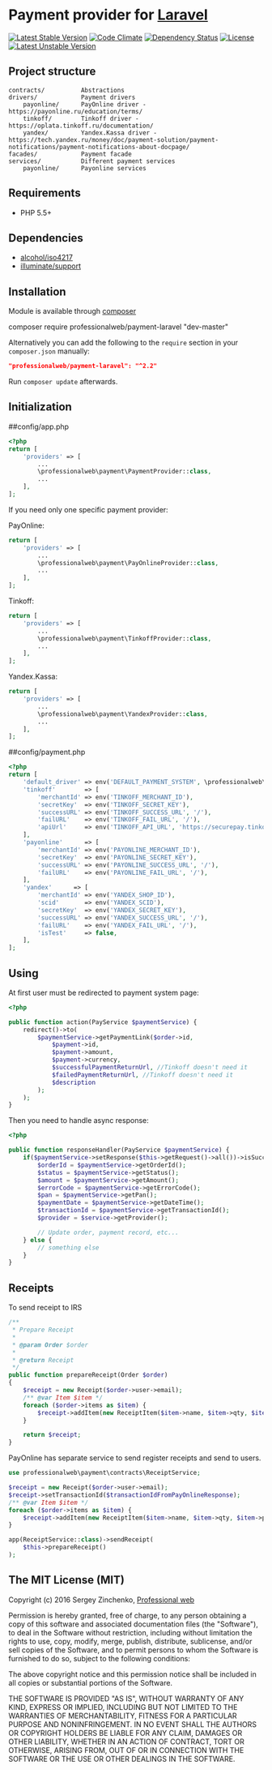Payment provider for [Laravel](https://laravel.com/)
====

[![Latest Stable Version](https://poser.pugx.org/professionalweb/payment-laravel/v/stable)](https://packagist.org/packages/professionalweb/payment-laravel)
[![Code Climate](https://codeclimate.com/github/SergioMadness/payment-laravel/badges/gpa.svg)](https://codeclimate.com/github/SergioMadness/payment-laravel)
[![Dependency Status](https://www.versioneye.com/user/projects/573c5c00ce8d0e004130bd62/badge.svg?style=flat-square)](https://www.versioneye.com/user/projects/573c5c00ce8d0e004130bd62)
[![License](https://poser.pugx.org/professionalweb/payment-laravel/license)](https://packagist.org/packages/professionalweb/payment-laravel)
[![Latest Unstable Version](https://poser.pugx.org/professionalweb/payment-laravel/v/unstable)](https://packagist.org/packages/professionalweb/payment-laravel)

Project structure
-------------------
```
contracts/          Abstractions
drivers/            Payment drivers
    payonline/      PayOnline driver - https://payonline.ru/education/terms/
    tinkoff/        Tinkoff driver - https://oplata.tinkoff.ru/documentation/
    yandex/         Yandex.Kassa driver - https://tech.yandex.ru/money/doc/payment-solution/payment-notifications/payment-notifications-about-docpage/
facades/            Payment facade
services/           Different payment services
    payonline/      Payonline services
```


Requirements
------------
 - PHP 5.5+

Dependencies
------------
 - [alcohol/iso4217](https://github.com/alcohol/iso4217)
 - [illuminate/support](https://github.com/illuminate/support)


Installation
------------
Module is available through [composer](https://getcomposer.org/)

composer require professionalweb/payment-laravel "dev-master"

Alternatively you can add the following to the `require` section in your `composer.json` manually:

```json
"professionalweb/payment-laravel": "^2.2"
```
Run `composer update` afterwards.


Initialization
--------------
##config/app.php
```php
<?php
return [
    'providers' => [
        ...
        \professionalweb\payment\PaymentProvider::class,
        ...
    ],
];
```

If you need only one specific payment provider:

PayOnline:
```php
return [
    'providers' => [
        ...
        \professionalweb\payment\PayOnlineProvider::class,
        ...
    ],
];
```

Tinkoff:
```php
return [
    'providers' => [
        ...
        \professionalweb\payment\TinkoffProvider::class,
        ...
    ],
];
```

Yandex.Kassa:
```php
return [
    'providers' => [
        ...
        \professionalweb\payment\YandexProvider::class,
        ...
    ],
];
```

##config/payment.php
```php
<?php
return [
    'default_driver' => env('DEFAULT_PAYMENT_SYSTEM', \professionalweb\payment\PaymentProvider::PAYMENT_TINKOFF),
    'tinkoff'        => [
        'merchantId' => env('TINKOFF_MERCHANT_ID'),
        'secretKey'  => env('TINKOFF_SECRET_KEY'),
        'successURL' => env('TINKOFF_SUCCESS_URL', '/'),
        'failURL'    => env('TINKOFF_FAIL_URL', '/'),
        'apiUrl'     => env('TINKOFF_API_URL', 'https://securepay.tinkoff.ru/rest/'),
    ],
    'payonline'      => [
        'merchantId' => env('PAYONLINE_MERCHANT_ID'),
        'secretKey'  => env('PAYONLINE_SECRET_KEY'),
        'successURL' => env('PAYONLINE_SUCCESS_URL', '/'),
        'failURL'    => env('PAYONLINE_FAIL_URL', '/'),
    ],
    'yandex'      => [
        'merchantId' => env('YANDEX_SHOP_ID'),
        'scid'       => env('YANDEX_SCID'),
        'secretKey'  => env('YANDEX_SECRET_KEY'),
        'successURL' => env('YANDEX_SUCCESS_URL', '/'),
        'failURL'    => env('YANDEX_FAIL_URL', '/'),
        'isTest'     => false,
    ],
];
```

Using
-----------
At first user must be redirected to payment system page:
```php
<?php

public function action(PayService $paymentService) {
    redirect()->to(
        $paymentService->getPaymentLink($order->id,
            $payment->id,
            $payment->amount,
            $payment->currency,
            $successfulPaymentReturnUrl, //Tinkoff doesn't need it
            $failedPaymentReturnUrl, //Tinkoff doesn't need it
            $description
        );
    );
}
```

Then you need to handle async response:
```php
<?php

public function responseHandler(PayService $paymentService) {
    if($paymentService->setResponse($this->getRequest()->all())->isSuccess()) {
        $orderId = $paymentService->getOrderId();
        $status = $paymentService->getStatus();
        $amount = $paymentService->getAmount();
        $errorCode = $paymentService->getErrorCode();
        $pan = $paymentService->getPan();
        $paymentDate = $paymentService->getDateTime();
        $transactionId = $paymentService->getTransactionId();
        $provider = $service->getProvider();

        // Update order, payment record, etc...
    } else {
        // something else
    }
}
```

Receipts
--------
To send receipt to IRS
```php
/**
 * Prepare Receipt
 *
 * @param Order $order
 *
 * @return Receipt
 */
public function prepareReceipt(Order $order)
{
    $receipt = new Receipt($order->user->email);
    /** @var Item $item */
    foreach ($order->items as $item) {
        $receipt->addItem(new ReceiptItem($item->name, $item->qty, $item->price, config('payment.tax')));
    }

    return $receipt;
}
```

PayOnline has separate service to send register receipts and send to users.
```php
use professionalweb\payment\contracts\ReceiptService;

$receipt = new Receipt($order->user->email);
$receipt->setTransactionId($transactionIdFromPayOnlineResponse);
/** @var Item $item */
foreach ($order->items as $item) {
    $receipt->addItem(new ReceiptItem($item->name, $item->qty, $item->price, config('payment.tax')));
}

app(ReceiptService::class)->sendReceipt(
    $this->prepareReceipt()
);
``` 


The MIT License (MIT)
---------------------

Copyright (c) 2016 Sergey Zinchenko, [Professional web](http://web-development.pw)

Permission is hereby granted, free of charge, to any person obtaining a copy
of this software and associated documentation files (the "Software"), to deal
in the Software without restriction, including without limitation the rights
to use, copy, modify, merge, publish, distribute, sublicense, and/or sell
copies of the Software, and to permit persons to whom the Software is
furnished to do so, subject to the following conditions:

The above copyright notice and this permission notice shall be included in all
copies or substantial portions of the Software.

THE SOFTWARE IS PROVIDED "AS IS", WITHOUT WARRANTY OF ANY KIND, EXPRESS OR
IMPLIED, INCLUDING BUT NOT LIMITED TO THE WARRANTIES OF MERCHANTABILITY,
    FITNESS FOR A PARTICULAR PURPOSE AND NONINFRINGEMENT. IN NO EVENT SHALL THE
AUTHORS OR COPYRIGHT HOLDERS BE LIABLE FOR ANY CLAIM, DAMAGES OR OTHER
LIABILITY, WHETHER IN AN ACTION OF CONTRACT, TORT OR OTHERWISE, ARISING FROM,
OUT OF OR IN CONNECTION WITH THE SOFTWARE OR THE USE OR OTHER DEALINGS IN THE
SOFTWARE.